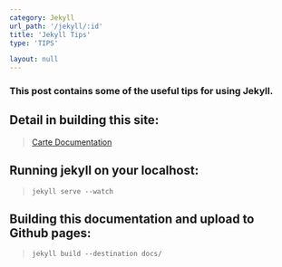 ```yaml
---
category: Jekyll
url_path: '/jekyll/:id'
title: 'Jekyll Tips'
type: 'TIPS'

layout: null
---
```


### This post contains some of the useful tips for using Jekyll.

## Detail in building this site:
> [Carte Documentation](https://github.com/Wiredcraft/carte) 

## Running jekyll on your localhost:

> `jekyll serve --watch`

## Building this documentation and upload to Github pages:

> `jekyll build --destination docs/`
